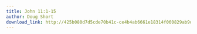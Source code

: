 ```yaml
---
title: John 11:1-15
author: Doug Short
download_link: http://425b080d7d5cde70b41c-ce4b4ab6661e18314f060829ab9d3455.r81.cf2.rackcdn.com/2012-12-23-john_11_1_15.mp3
---
```

